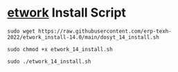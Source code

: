 # [etwork](https://www.etwork.com "etwork's Homepage") Install Script

```
sudo wget https://raw.githubusercontent.com/erp-texh-2022/etwork_install-14.0/main/dosyt_14_install.sh

sudo chmod +x etwork_14_install.sh

sudo ./etwork_14_install.sh
